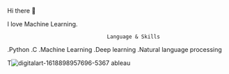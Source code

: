Hi there 👋

I love Machine Learning.

                                    Language & Skills
.Python
.C
.Machine Learning
.Deep learning
.Natural language processing

T![digitalart-1618898957696-5367](https://user-images.githubusercontent.com/46434711/115345907-1786a600-a1cd-11eb-8009-8f8275e61967.jpg)
ableau 
